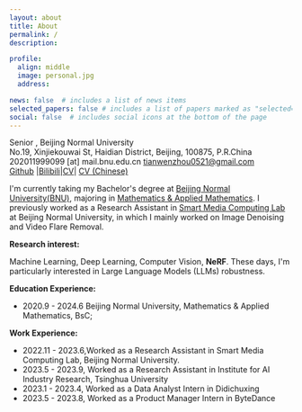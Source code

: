 ```yaml
---
layout: about
title: About
permalink: /
description: 

profile:
  align: middle
  image: personal.jpg
  address: 

news: false  # includes a list of news items
selected_papers: false # includes a list of papers marked as "selected={true}"
social: false  # includes social icons at the bottom of the page
---
```


Senior , Beijing Normal University<br>
No.19, Xinjiekouwai St, Haidian District, Beijing, 100875, P.R.China<br>
202011999099 [at] mail.bnu.edu.cn tianwenzhou0521@gmail.com<br>
[Github](https://github.com/TianwenZhou) |[Bilibili](https://space.bilibili.com/207013776)|[CV](https://www.jianguoyun.com/p/DefoU7wQiOmkChjJx5EFIAA)| [CV (Chinese)](https://www.jianguoyun.com/p/DXzQKVgQiOmkChjEx5EFIAA)

I'm currently taking my Bachelor's degree at [Beijing Normal University(BNU)](http://www.bnu.edu.cn/), majoring in [Mathematics & Applied Mathematics](http://math.bnu.edu.cn/). I previously worked as a Research Assistant in [Smart Media Computing Lab](https://vmcl.bnu.edu.cn/news/index.htm) at Beijing Normal University, in which I mainly worked on Image Denoising and Video Flare Removal.

**Research interest:** 

Machine Learning, Deep Learning, Computer Vision, **NeRF**. These days, I'm particularly interested in Large Language Models (LLMs) robustness.

**Education Experience:** 
- 2020.9 - 2024.6 Beijing Normal University, Mathematics & Applied Mathematics, BsC;

**Work Experience:**
- 2022.11 - 2023.6,Worked as a Research Assistant in Smart Media Computing Lab, Beijing Normal University.
- 2023.5 - 2023.9, Worked as a Research Assistant in Institute for AI Industry Research, Tsinghua University
- 2023.1 - 2023.4, Worked as a Data Analyst Intern in Didichuxing
- 2023.5 - 2023.8, Worked as a Product Manager Intern in ByteDance


